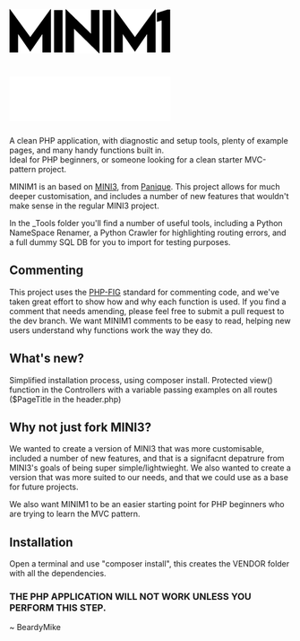 ![MINIM1 logo, a bold font with sharp angles](https://raw.githubusercontent.com/BeardyMike/MINIM1/dev/public/img/MINIM1.png#gh-light-mode-only)
# ![MINIM1 logo, a bold font with sharp angles](https://raw.githubusercontent.com/BeardyMike/MINIM1/dev/public/img/MINIM1-w.png#gh-dark-mode-only)
 A clean PHP application, with diagnostic and setup tools, plenty of example pages, and many handy functions built in.
<br> Ideal for PHP beginners, or someone looking for a clean starter MVC-pattern project.
 
 MINIM1 is an based on [MINI3](https://github.com/panique/mini3), from [Panique](https://github.com/panique). This project allows for much deeper customisation, and includes a number of new features that wouldn't make sense in the regular MINI3 project.

 In the _Tools folder you'll find a number of useful tools, including a Python NameSpace Renamer, a Python Crawler for highlighting routing errors, and a full dummy SQL DB for you to import for testing purposes.

## Commenting
This project uses the [PHP-FIG](https://www.php-fig.org/) standard for commenting code, and we've taken great effort to show how and why each function is used.
If you find a comment that needs amending, please feel free to submit a pull request to the dev branch. We want MINIM1 comments to be easy to read, helping new users understand why functions work the way they do.

## What's new?
Simplified installation process, using composer install. Protected view() function in the Controllers with a variable passing examples on all routes ($PageTitle in the header.php)

## Why not just fork MINI3?
We wanted to create a version of MINI3 that was more customisable, included a number of new features, and that is a signifacnt depatrure from MINI3's goals of being super simple/lightwieght. We also wanted to create a version that was more suited to our needs, and that we could use as a base for future projects. 

We also want MINIM1 to be an easier starting point for PHP beginners who are trying to learn the MVC pattern.

## Installation
Open a terminal and use "composer install", this creates the VENDOR folder with all the dependencies. 
### THE PHP APPLICATION WILL NOT WORK UNLESS YOU PERFORM THIS STEP.


~ BeardyMike
